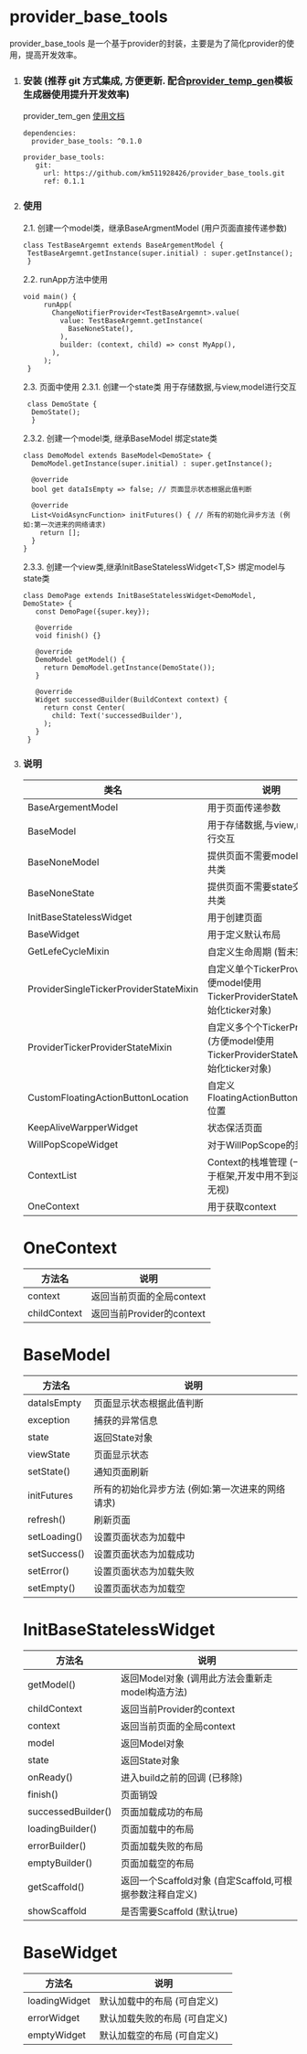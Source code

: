<!--
 * @Author: cheng
 * @Version: 1.0
 * @Date: 2023-05-26 15:03:04
 * @LastEditors: cheng
 * @LastEditTime: 2023-06-14 09:58:56
 * @FilePath: \provider_base_tools\README.md
 * @ObjectDescription:  项目说明
-->
# provider_base_tools

provider_base_tools 是一个基于provider的封装，主要是为了简化provider的使用，提高开发效率。

1. ### 安装 (推荐 git 方式集成, 方便更新.  配合[provider_temp_gen](https://pub-web.flutter-io.cn/packages/provider_temp_gen)模板生成器使用提升开发效率)
   provider_tem_gen [使用文档](https://pub-web.flutter-io.cn/packages/provider_temp_gen)
   ```
   dependencies:
     provider_base_tools: ^0.1.0

   provider_base_tools:
      git:
        url: https://github.com/km511928426/provider_base_tools.git
        ref: 0.1.1
   ```
2. ### 使用

   2.1. 创建一个model类，继承BaseArgmentModel (用户页面直接传递参数)
   ```
   class TestBaseArgemnt extends BaseArgementModel {
    TestBaseArgemnt.getInstance(super.initial) : super.getInstance();
    }
   ```

   2.2. runApp方法中使用
   ```
   void main() {
        runApp(
          ChangeNotifierProvider<TestBaseArgemnt>.value(
            value: TestBaseArgemnt.getInstance(
              BaseNoneState(),
            ),
            builder: (context, child) => const MyApp(),
          ),
        );
    }
   ```

   2.3. 页面中使用
   2.3.1. 创建一个state类 用于存储数据,与view,model进行交互
   ```
    class DemoState {
     DemoState();
     }
   ```
   
   2.3.2. 创建一个model类, 继承BaseModel<T> 绑定state类
   ```
   class DemoModel extends BaseModel<DemoState> {
     DemoModel.getInstance(super.initial) : super.getInstance();

     @override
     bool get dataIsEmpty => false; // 页面显示状态根据此值判断
     
     @override
     List<VoidAsyncFunction> initFutures() { // 所有的初始化异步方法 (例如:第一次进来的网络请求)
       return [];
     }
   }
   ```

   2.3.3. 创建一个view类,继承InitBaseStatelessWidget<T,S> 绑定model与state类
   ```
   class DemoPage extends InitBaseStatelessWidget<DemoModel, DemoState> {
      const DemoPage({super.key});

      @override
      void finish() {}

      @override
      DemoModel getModel() {
        return DemoModel.getInstance(DemoState());
      }

      @override
      Widget successedBuilder(BuildContext context) {
        return const Center(
          child: Text('successedBuilder'),
        );
      }
    }
   ```

3. ### 说明
   
   | 类名 | 说明 |
   | - | - |
   | BaseArgementModel | 用于页面传递参数 |
   | BaseModel | 用于存储数据,与view,model进行交互 |
   | BaseNoneModel | 提供页面不需要model交互的公共类 |
   | BaseNoneState | 提供页面不需要state交互的公共类 |
   | InitBaseStatelessWidget | 用于创建页面 |
   | BaseWidget | 用于定义默认布局 |
   | GetLefeCycleMixin | 自定义生命周期 (暂未完善) |
   | ProviderSingleTickerProviderStateMixin | 自定义单个TickerProvider (方便model使用TickerProviderStateMixin,初始化ticker对象) |
   | ProviderTickerProviderStateMixin | 自定义多个个TickerProvider (方便model使用TickerProviderStateMixin,初始化ticker对象) |
   | CustomFloatingActionButtonLocation | 自定义FloatingActionButtonLocation位置 |
   | KeepAliveWarpperWidget | 状态保活页面 |
   | WillPopScopeWidget | 对于WillPopScope的封装 |
   | ContextList | Context的栈堆管理 (一般适用于框架,开发中用不到这个类,可无视) |
   | OneContext | 用于获取context |

   # OneContext 
   | 方法名 | 说明 |
   | - | - |
   | context | 返回当前页面的全局context |
   | childContext | 返回当前Provider的context |

   # BaseModel
   | 方法名 | 说明 |
   | - | - |
   | dataIsEmpty | 页面显示状态根据此值判断 |
   | exception | 捕获的异常信息 |
   | state | 返回State对象 |
   | viewState | 页面显示状态 |
   | setState() | 通知页面刷新 |
   | initFutures | 所有的初始化异步方法 (例如:第一次进来的网络请求) |
   | refresh() | 刷新页面 |
   | setLoading() | 设置页面状态为加载中 |
   | setSuccess() | 设置页面状态为加载成功 |
   | setError() | 设置页面状态为加载失败 |
   | setEmpty() | 设置页面状态为加载空 |

   # InitBaseStatelessWidget
   | 方法名 | 说明 |
   | - | - |
   | getModel() | 返回Model对象 (调用此方法会重新走model构造方法) |
   | childContext | 返回当前Provider的context |
   | context | 返回当前页面的全局context |
   | model | 返回Model对象 |
   | state | 返回State对象 |
   | onReady() | 进入build之前的回调 (已移除) |
   | finish() | 页面销毁 |
   | successedBuilder() | 页面加载成功的布局 |
   | loadingBuilder() | 页面加载中的布局 |
   | errorBuilder() | 页面加载失败的布局 |
   | emptyBuilder() | 页面加载空的布局 |
   | getScaffold() | 返回一个Scaffold对象 (自定Scaffold,可根据参数注释自定义) |
   | showScaffold | 是否需要Scaffold (默认true) |
    
   # BaseWidget
   | 方法名 | 说明 |
   | - | - |
   | loadingWidget | 默认加载中的布局 (可自定义) |
   | errorWidget | 默认加载失败的布局 (可自定义) |
   | emptyWidget | 默认加载空的布局 (可自定义) |

